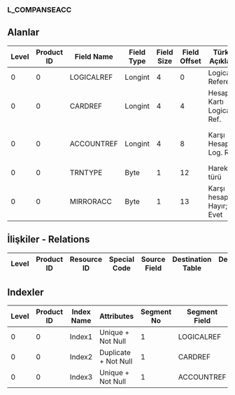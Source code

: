 ### L_COMPANSEACC

## Alanlar

**Level**|**Product ID**|**Field Name**|**Field Type**|**Field Size**|**Field Offset**|**Türkçe Açıklama**|**Expression**
-----|-----|-----|-----|-----|-----|-----|-----
0|0|LOGICALREF|Longint|4|0|Logical Reference|Logical Reference
0|0|CARDREF|Longint|4|4|Hesap Kartı Logical Ref.|Account Card Logical Reference
0|0|ACCOUNTREF|Longint|4|8|Karşı Hesap Log. Ref.|Contra Account Logical reference
0|0|TRNTYPE|Byte|1|12|Hareket türü|Transaction Type
0|0|MIRRORACC|Byte|1|13|Karşı hesap ; 0: Hayır; 1: Evet|Offset Account? ;0: No;1: Yes

## İlişkiler - Relations
**Level**|**Product ID**|**Resource ID**|**Special Code**|**Source Field**|**Destination Table**|**Destination Field**|**Relation Type**|**Extra Condition**
-----|-----|-----|-----|-----|-----|-----|-----|-----

## Indexler
**Level**|**Product ID**|**Index Name**|**Attributes**|**Segment No**|**Segment Field**|**Sense**
-----|-----|-----|-----|-----|-----|-----
0|0|Index1|Unique + Not Null|1|LOGICALREF|Ascending
0|0|Index2|Duplicate + Not Null|1|CARDREF|Ascending
0|0|Index3|Unique + Not Null|1|ACCOUNTREF|Ascending
